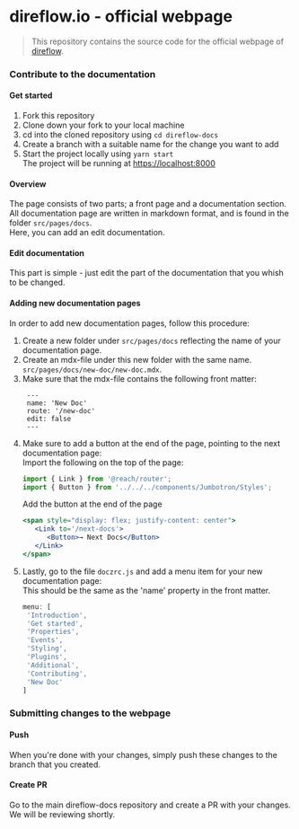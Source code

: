 # direflow.io - official webpage

> This repository contains the source code for the official webpage of [direflow](https://direflow.io/).

### Contribute to the documentation

#### Get started
1. Fork this repository
2. Clone down your fork to your local machine
3. cd into the cloned repository using `cd direflow-docs`
4. Create a branch with a suitable name for the change you want to add
5. Start the project locally using `yarn start`  
   The project will be running at [https://localhost:8000](https://localhost:8000)

#### Overview
The page consists of two parts; a front page and a documentation section.  
All documentation page are written in markdown format, and is found in the folder `src/pages/docs`.  
Here, you can add an edit documentation.

#### Edit documentation
This part is simple - just edit the part of the documentation that you whish to be changed.

#### Adding new documentation pages
In order to add new documentation pages, follow this procedure:
1. Create a new folder under `src/pages/docs` reflecting the name of your documentation page.
2. Create an mdx-file under this new folder with the same name. `src/pages/docs/new-doc/new-doc.mdx`.
3. Make sure that the mdx-file contains the following front matter:  
   ```mdx
    ---
    name: 'New Doc'
    route: '/new-doc'
    edit: false
    ---
   ```
4. Make sure to add a button at the end of the page, pointing to the next documentation page:  
   Import the following on the top of the page:
   ```jsx
   import { Link } from '@reach/router';
   import { Button } from '../../../components/Jumbotron/Styles';
   ```
   Add the button at the end of the page
   ```jsx
   <span style="display: flex; justify-content: center">
      <Link to='/next-docs'>
         <Button>→ Next Docs</Button>
      </Link>
   </span>
   ```
5. Lastly, go to the file `doczrc.js` and add a menu item for your new documentation page:  
   This should be the same as the 'name' property in the front matter.
   ```javascript
   menu: [
    'Introduction',
    'Get started',
    'Properties',
    'Events',
    'Styling',
    'Plugins',
    'Additional',
    'Contributing',
    'New Doc'
   ]
   ```

### Submitting changes to the webpage

#### Push
When you're done with your changes, simply push these changes to the branch that you created.

#### Create PR
Go to the main direflow-docs repository and create a PR with your changes.
We will be reviewing shortly.
